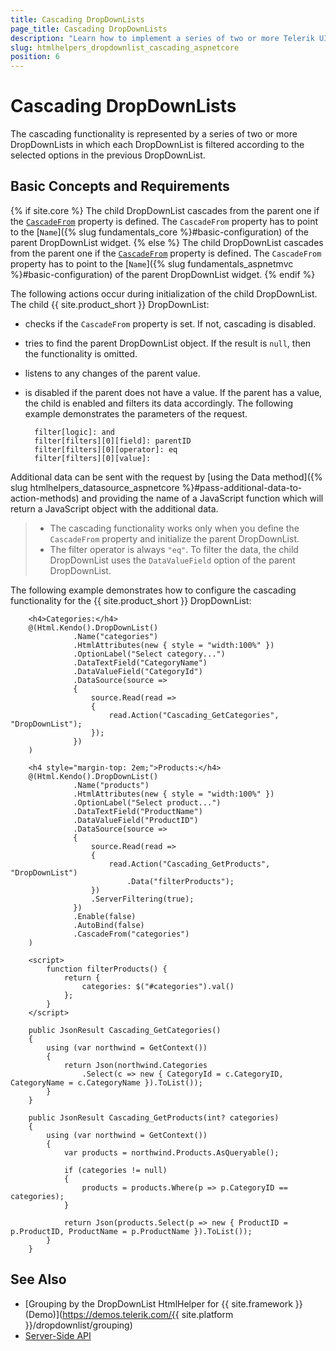 ```yaml
---
title: Cascading DropDownLists
page_title: Cascading DropDownLists
description: "Learn how to implement a series of two or more Telerik UI DropDownList component for {{ site.framework }} and cascade them."
slug: htmlhelpers_dropdownlist_cascading_aspnetcore
position: 6
---
```


# Cascading DropDownLists

The cascading functionality is represented by a series of two or more DropDownLists in which each DropDownList is filtered according to the selected options in the previous DropDownList.

## Basic Concepts and Requirements
{% if site.core %}
The child DropDownList cascades from the parent one if the [`CascadeFrom`](/api/Kendo.Mvc.UI.Fluent/DropDownListBuilder#cascadefromsystemstring) property is defined. The `CascadeFrom` property has to point to the [`Name`]({% slug fundamentals_core %}#basic-configuration) of the parent DropDownList widget.
{% else %}
The child DropDownList cascades from the parent one if the [`CascadeFrom`](/api/Kendo.Mvc.UI.Fluent/DropDownListBuilder#cascadefromsystemstring) property is defined. The `CascadeFrom` property has to point to the [`Name`]({% slug fundamentals_aspnetmvc %}#basic-configuration) of the parent DropDownList widget.
{% endif %}

The following actions occur during initialization of the child DropDownList. The child {{ site.product_short }} DropDownList:
- checks if the `CascadeFrom` property is set. If not, cascading is disabled.
- tries to find the parent DropDownList object. If the result is `null`, then the functionality is omitted.
- listens to any changes of the parent value.
- is disabled if the parent does not have a value. If the parent has a value, the child is enabled and filters its data accordingly. The following example demonstrates the parameters of the request.

        filter[logic]: and
        filter[filters][0][field]: parentID
        filter[filters][0][operator]: eq
        filter[filters][0][value]:

Additional data can be sent with the request by [using the Data method]({% slug htmlhelpers_datasource_aspnetcore %}#pass-additional-data-to-action-methods) and providing the name of a JavaScript function which will return a JavaScript object with the additional data.

> * The cascading functionality works only when you define the `CascadeFrom` property and initialize the parent DropDownList.
> * The filter operator is always `"eq"`. To filter the data, the child DropDownList uses the `DataValueField` option of the parent DropDownList.

The following example demonstrates how to configure the cascading functionality for the {{ site.product_short }} DropDownList:

```HtmlHelper
    <h4>Categories:</h4>
    @(Html.Kendo().DropDownList()
              .Name("categories")
              .HtmlAttributes(new { style = "width:100%" })
              .OptionLabel("Select category...")
              .DataTextField("CategoryName")
              .DataValueField("CategoryId")
              .DataSource(source =>
              {
                  source.Read(read =>
                  {
                      read.Action("Cascading_GetCategories", "DropDownList");
                  });
              })
    )

    <h4 style="margin-top: 2em;">Products:</h4>
    @(Html.Kendo().DropDownList()
              .Name("products")
              .HtmlAttributes(new { style = "width:100%" })
              .OptionLabel("Select product...")
              .DataTextField("ProductName")
              .DataValueField("ProductID")
              .DataSource(source =>
              {
                  source.Read(read =>
                  {
                      read.Action("Cascading_GetProducts", "DropDownList")
                          .Data("filterProducts");
                  })
                  .ServerFiltering(true);
              })
              .Enable(false)
              .AutoBind(false)
              .CascadeFrom("categories")
    )

    <script>
        function filterProducts() {
            return {
                categories: $("#categories").val()
            };
        }
    </script>
```
```Controller
    public JsonResult Cascading_GetCategories()
    {
        using (var northwind = GetContext())
        {
            return Json(northwind.Categories
                .Select(c => new { CategoryId = c.CategoryID, CategoryName = c.CategoryName }).ToList());
        }
    }

    public JsonResult Cascading_GetProducts(int? categories)
    {
        using (var northwind = GetContext())
        {
            var products = northwind.Products.AsQueryable();

            if (categories != null)
            {
                products = products.Where(p => p.CategoryID == categories);
            }

            return Json(products.Select(p => new { ProductID = p.ProductID, ProductName = p.ProductName }).ToList());
        }
    }
```

## See Also

* [Grouping by the DropDownList HtmlHelper for {{ site.framework }} (Demo)](https://demos.telerik.com/{{ site.platform }}/dropdownlist/grouping)
* [Server-Side API](/api/dropdownlist)

